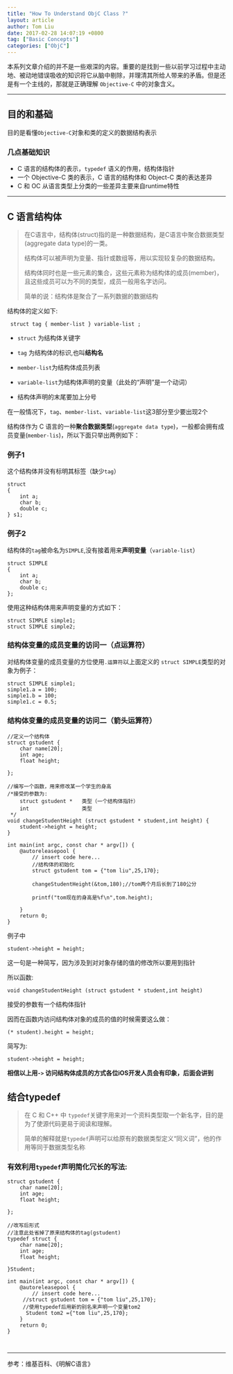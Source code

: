 ```yaml
---
title: "How To Understand ObjC Class ?"
layout: article
author: Tom Liu
date: 2017-02-28 14:07:19 +0800
tag: ["Basic Concepts"]
categories: ["ObjC"]
---
```



本系列文章介绍的并不是一些艰深的内容。重要的是找到一些以前学习过程中主动地、被动地错误吸收的知识将它从脑中剔除，并理清其所给人带来的矛盾。但是还是有一个主线的，那就是正确理解 `Objective-C` 中的对象含义。

<!--more-->

---


## 目的和基础

目的是看懂`Objective-C`对象和类的定义的数据结构表示


### 几点基础知识
- C 语言的结构体的表示，`typedef` 语义的作用，结构体指针
- 一个 Objective-C 类的表示，C 语言的结构体和 Object-C 类的表达差异
- C 和 OC 从语言类型上分类的一些差异主要来自runtime特性
      
****

## C 语言结构体

>在C语言中，结构体(struct)指的是一种数据结构，是C语言中聚合数据类型(aggregate data type)的一类。
>
>结构体可以被声明为变量、指针或数组等，用以实现较复杂的数据结构。
>
>结构体同时也是一些元素的集合，这些元素称为结构体的成员(member)，且这些成员可以为不同的类型，成员一般用名字访问。
>
>简单的说：结构体是聚合了一系列数据的数据结构


结构体的定义如下:

```
 struct tag { member-list } variable-list ; 
```

- `struct` 为结构体关键字 

- `tag` 为结构体的标识,也叫**结构名**

- `member-list`为结构体成员列表

- `variable-list`为结构体声明的变量（此处的“声明”是一个动词）
- 结构体声明的末尾要加上分号




在一般情况下，`tag`、`member-list`、`variable-list`这3部分至少要出现2个


结构体作为 C 语言的一种**聚合数据类型**(`aggregate data type`)，一般都会拥有成员变量(`member-lis`)，所以下面只举出两例如下：


### 例子1

这个结构体并没有标明其标签（缺少`tag`）

```
struct 
{
    int a;
    char b;
    double c;
} s1;
```

### 例子2

结构体的`tag`被命名为`SIMPLE`,没有接着用来**声明变量**（`variable-list`）

```
struct SIMPLE
{
    int a;
    char b;
    double c;
};

```
使用这种结构体用来声明变量的方式如下：

```
struct SIMPLE simple1;
struct SIMPLE simple2;

```

### 结构体变量的成员变量的访问一（点运算符）

对结构体变量的成员变量的方位使用`.运算符`以上面定义的 `struct SIMPLE`类型的对象为例子：

```
struct SIMPLE simple1;
simple1.a = 100;
simple1.b = 100;
simple1.c = 0.5;

```

### 结构体变量的成员变量的访问二（箭头运算符）

```
//定义一个结构体
struct gstudent {
    char name[20];
    int age;
    float height;
    
};

//编写一个函数，用来修改某一个学生的身高
/*接受的参数为:
    struct gstudent *   类型（一个结构体指针）
    int                 类型
 */
void changeStudentHeight (struct gstudent * student,int height) {
    student->height = height;
}

int main(int argc, const char * argv[]) {
    @autoreleasepool {
        // insert code here...
        //结构体的初始化
        struct gstudent tom = {"tom liu",25,170};
    
        changeStudentHeight(&tom,180);//tom两个月后长到了180公分
        
        printf("tom现在的身高是%f\n",tom.height);
        
    }
    return 0;
}

```
例子中

```
student->height = height;
```
这一句是一种简写，因为涉及到对对象存储的值的修改所以要用到指针

所以函数:
```
void changeStudentHeight (struct gstudent * student,int height)
```
接受的参数有一个结构体指针

因而在函数内访问结构体对象的成员的值的时候需要这么做：

```
(* student).height = height;
```
简写为:
```
student->height = height;
```


**相信以上用`->` 访问结构体成员的方式各位iOS开发人员会有印象，后面会讲到**


## 结合typedef

>在 C 和 C++ 中 `typedef`关键字用来对一个资料类型取一个新名字，目的是为了使源代码更易于阅读和理解。
>
>简单的解释就是`typedef`声明可以给原有的数据类型定义“同义词”，他的作用等同于数据类型名称
>

### 有效利用`typedef`声明简化冗长的写法:

```
struct gstudent {
    char name[20];
    int age;
    float height;
    
};

//改写后形式
//注意此处省掉了原来结构体的tag(gstudent)
typedef struct {
    char name[20];
    int age;
    float height;
    
}Student;

int main(int argc, const char * argv[]) {
    @autoreleasepool {
        // insert code here...
     //struct gstudent tom = {"tom liu",25,170};
     //使用typedef后用新的别名来声明一个变量tom2
      Student tom2 ={"tom liu",25,170};
    }
    return 0;
}



```

***
参考：维基百科、《明解C语言》

